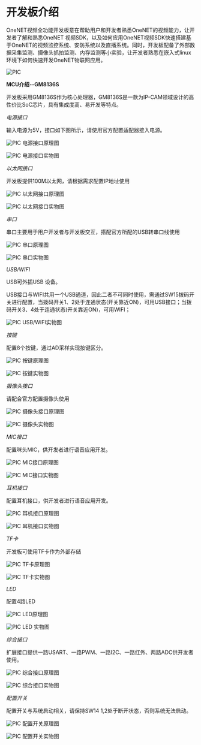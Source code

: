 # 开发板介绍

OneNET视频全功能开发板意在帮助用户和开发者熟悉OneNET的视频能力，让开发者了解和熟悉OneNET 视频SDK，以及如何应用OneNET视频SDK快速搭建基于OneNET的视频监控系统、安防系统以及直播系统。同时，开发板配备了外部数据采集监测、摄像头抓拍监测、内存监测等小实验，让开发者熟悉在嵌入式linux环境下如何快速开发OneNET物联网应用。

![PIC](/images/vedio-image/开发板介绍01.png)

**MCU介绍--GM8136S**

开发板采用GM8136S作为核心处理器，GM8136S是一款为IP-CAM领域设计的高性价比SoC芯片，具有集成度高、易开发等特点。

*电源接口*

输入电源为5V，接口如下图所示，请使用官方配置适配器接入电源。

![PIC](/images/vedio-image/开发板介绍02.png)
电源接口原理图

![PIC](/images/vedio-image/开发板介绍03.png)
电源接口实物图

*以太网接口*

开发板提供100M以太网，请根据需求配置IP地址使用

![PIC](/images/vedio-image/开发板介绍04.png)
以太网接口原理图

![PIC](/images/vedio-image/开发板介绍05.png)
以太网接口实物图

*串口*

串口主要用于用户开发者与开发板交互，搭配官方所配的USB转串口线使用

![PIC](/images/vedio-image/开发板介绍06.png)
串口原理图

![PIC](/images/vedio-image/开发板介绍07.png)
串口实物图

*USB/WIFI*

USB可外插USB 设备。

USB接口与WIFI共用一个USB通道，因此二者不可同时使用，需通过SW15拨码开关进行配置，当拨码开关1、2处于连通状态(开关靠近ON)，可用USB接口；当拨码开关3、4处于连通状态(开关靠近ON)，可用WIFI；

![PIC](/images/vedio-image/开发板介绍08.png)
USB/WIFI实物图

*按键*

配置8个按键，通过AD采样实现按键区分。

![PIC](/images/vedio-image/开发板介绍09.png)
按键原理图

![PIC](/images/vedio-image/开发板介绍10.png)
按键实物图

*摄像头接口*

请配合官方配置摄像头使用

![PIC](/images/vedio-image/开发板介绍11.png)
摄像头接口原理图

![PIC](/images/vedio-image/开发板介绍12.png)
摄像头实物图

*MIC接口*

配置咪头MIC，供开发者进行语音应用开发。

![PIC](/images/vedio-image/开发板介绍13.png)
MIC接口原理图

![PIC](/images/vedio-image/开发板介绍14.png)
MIC接口实物图

*耳机接口*

配置耳机接口，供开发者进行语音应用开发。

![PIC](/images/vedio-image/开发板介绍15.png)
耳机接口原理图

![PIC](/images/vedio-image/开发板介绍16.png)
耳机接口实物图

*TF卡*

开发板可使用TF卡作为外部存储

![PIC](/images/vedio-image/开发板介绍17.png)
TF卡原理图

![PIC](/images/vedio-image/开发板介绍18.png)
TF卡实物图

*LED*

配置4路LED

![PIC](/images/vedio-image/开发板介绍19.png)
LED原理图

![PIC](/images/vedio-image/开发板介绍20.png)
LED 实物图

*综合接口*

扩展接口提供一路USART、一路PWM、一路I2C、一路红外、两路ADC供开发者使用。

![PIC](/images/vedio-image/开发板介绍21.png)
综合接口原理图

![PIC](/images/vedio-image/开发板介绍22.png)
综合接口实物图
 
*配置开关*
 
配置开关与系统启动相关，请保持SW14 1,2处于断开状态，否则系统无法启动。
 
![PIC](/images/vedio-image/开发板介绍23.png)
配置开关原理图
  
![PIC](/images/vedio-image/开发板介绍24.png)
配置开关实物图
